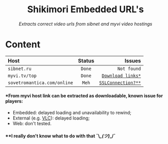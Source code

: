 <h1 align="center">Shikimori Embedded URL's</h1>
<h6 align="center">Extracts correct video urls from sibnet and myvi video hostings</h6>

# Content
Host|Status|Issues
:---|:---:|---:
`sibnet.ru`|`Done`|`Not found`
`myvi.tv/top`|`Done`|[`Download links*`](https://github.com/SkyfaceD/shikimori-embed-urls#from-myvi-host-link-can-be-extracted-as-downloadable-known-issue-for-players)
`sovetromantica.com/online`|`Meh`|[`SSLConnection?**`](https://github.com/SkyfaceD/shikimori-embed-urls#i-really-dont-know-what-to-do-with-that-_%E3%83%84_)

#### *From myvi host link can be extracted as downloadable, known issue for players:

- Embedded: delayed loading and unavailability to rewind;
- External (e.g. [VLC](https://play.google.com/store/apps/details?id=org.videolan.vlc&hl=en&gl=US)): delayed loading;
- Web: don't tested.

#### **I really don't know what to do with that ¯\\_\_(ツ)_\_/¯
